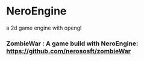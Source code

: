 # NeroEngine
a 2d game engine with opengl

### ZombieWar : A game build with NeroEngine: https://github.com/nerososft/zombieWar
